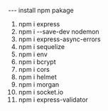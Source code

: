 --- install npm pakage

1. npm i express
2. npm i --save-dev nodemon
3. npm i express-async-errors
4. npm i sequelize
5. npm i env
6. npm i bcrypt
7. npm i cors
8. npm i helmet
9. npm i morgan
10. npm i socket.io
11. npm i express-validator
